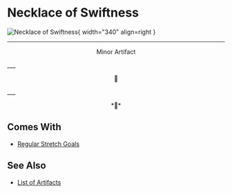 # Necklace of Swiftness

![Necklace of Swiftness](../assets/artifacts_minor-necklace_of_swiftness.webp){ width="340" align=right }
___
<p style="text-align: center;" markdown>Minor Artifact</p>
___
<p style="text-align: center;" markdown>🚧</p>
___
<p style="text-align: center;" markdown>*🚧*</p>


## Comes With

- [Regular Stretch Goals](../content.md)


## See Also

- [List of Artifacts](../artifacts.md)
